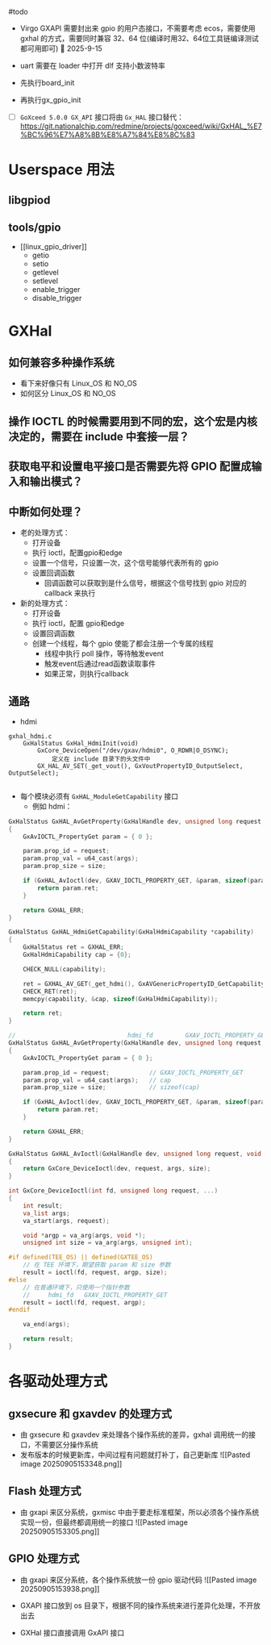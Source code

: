 #todo

- Virgo GXAPI 需要封出来 gpio 的用户态接口，不需要考虑 ecos，需要使用 gxhal 的方式，需要同时兼容 32、64 位(编译时用32、64位工具链编译测试都可用即可) 🛫 2025-9-15

- uart 需要在 loader 中打开 dlf 支持小数波特率
- 先执行board_init
- 再执行gx_gpio_init

- [ ] `GoXceed 5.0.0 GX_API` 接口将由 `Gx_HAL` 接口替代：
	https://git.nationalchip.com/redmine/projects/goxceed/wiki/GxHAL_%E7%BC%96%E7%A8%8B%E8%A7%84%E8%8C%83

# Userspace 用法

## libgpiod

## tools/gpio
- [[linux_gpio_driver]]
	- getio
	- setio
	- getlevel
	- setlevel
	- enable_trigger
	- disable_trigger

# GXHal
## 如何兼容多种操作系统
- 看下来好像只有 Linux_OS 和 NO_OS
- 如何区分 Linux_OS 和 NO_OS

## 操作 IOCTL 的时候需要用到不同的宏，这个宏是内核决定的，需要在 include 中套接一层？


## 获取电平和设置电平接口是否需要先将 GPIO 配置成输入和输出模式？

## 中断如何处理？
- 老的处理方式：
	- 打开设备
	- 执行 ioctl，配置gpio和edge
	- 设置一个信号，只设置一次，这个信号能够代表所有的 gpio
	- 设置回调函数
		- 回调函数可以获取到是什么信号，根据这个信号找到 gpio 对应的 callback 来执行
- 新的处理方式：
	- 打开设备
	- 执行 ioctl，配置 gpio和edge
	- 设置回调函数
	- 创建一个线程，每个 gpio 使能了都会注册一个专属的线程
		- 线程中执行 poll 操作，等待触发event
		- 触发event后通过read函数读取事件
		- 如果正常，则执行callback


## 通路
- hdmi
```
gxhal_hdmi.c
	GxHalStatus GxHal_HdmiInit(void)
		GxCore_DeviceOpen("/dev/gxav/hdmi0", O_RDWR|O_DSYNC);
			定义在 include 目录下的头文件中
		GX_HAL_AV_SET(_get_vout(), GxVoutPropertyID_OutputSelect, OutputSelect);
		
```

- 每个模块必须有 `GxHAL_ModuleGetCapability` 接口
	- 例如 hdmi：
```c
GxHalStatus GxHAL_AvGetProperty(GxHalHandle dev, unsigned long request, void *args, size_t size)
{
	GxAvIOCTL_PropertyGet param = { 0 };

	param.prop_id = request;
	param.prop_val = u64_cast(args);
	param.prop_size = size;

	if (GxHAL_AvIoctl(dev, GXAV_IOCTL_PROPERTY_GET, &param, sizeof(param)) >= 0) {
		return param.ret;
	}

	return GXHAL_ERR;
}

GxHalStatus GxHAL_HdmiGetCapability(GxHalHdmiCapability *capability)
{
	GxHalStatus ret = GXHAL_ERR;
	GxHalHdmiCapability cap = {0};

	CHECK_NULL(capability);

	ret = GXHAL_AV_GET(_get_hdmi(), GxAVGenericPropertyID_GetCapability, cap);
	CHECK_RET(ret);
	memcpy(capability, &cap, sizeof(GxHalHdmiCapability));

	return ret;
}

//                               hdmi_fd         GXAV_IOCTL_PROPERTY_GET   cap       sizeof(cap)
GxHalStatus GxHAL_AvGetProperty(GxHalHandle dev, unsigned long request, void *args, size_t size)
{
	GxAvIOCTL_PropertyGet param = { 0 };

	param.prop_id = request;           // GXAV_IOCTL_PROPERTY_GET
	param.prop_val = u64_cast(args);   // cap
	param.prop_size = size;            // sizeof(cap)

	if (GxHAL_AvIoctl(dev, GXAV_IOCTL_PROPERTY_GET, &param, sizeof(param)) >= 0) {
		return param.ret;
	}

	return GXHAL_ERR;
}

GxHalStatus GxHAL_AvIoctl(GxHalHandle dev, unsigned long request, void *args, size_t size)
{
	return GxCore_DeviceIoctl(dev, request, args, size);
}

int GxCore_DeviceIoctl(int fd, unsigned long request, ...)
{
	int result;
	va_list args;
	va_start(args, request);

	void *argp = va_arg(args, void *);
	unsigned int size = va_arg(args, unsigned int);

#if defined(TEE_OS) || defined(GXTEE_OS)
    // 在 TEE 环境下，期望获取 param 和 size 参数
    result = ioctl(fd, request, argp, size);
#else
    // 在普通环境下，只使用一个指针参数
    //     hdmi_fd   GXAV_IOCTL_PROPERTY_GET  
    result = ioctl(fd, request, argp);
#endif

	va_end(args);

	return result;
}
```


# 各驱动处理方式
## gxsecure 和 gxavdev 的处理方式
- 由 gxsecure 和 gxavdev 来处理各个操作系统的差异，gxhal 调用统一的接口，不需要区分操作系统
- 发布版本的时候更新库，中间过程有问题就打补丁，自己更新库
![[Pasted image 20250905153348.png]]


## Flash 处理方式
- 由 gxapi 来区分系统，gxmisc 中由于要走标准框架，所以必须各个操作系统实现一份，但最终都调用统一的接口
![[Pasted image 20250905153305.png]]


## GPIO 处理方式
- 由 gxapi 来区分系统，各个操作系统放一份 gpio 驱动代码
![[Pasted image 20250905153938.png]]

- GXAPI 接口放到 os 目录下，根据不同的操作系统来进行差异化处理，不开放出去
- GXHal 接口直接调用 GxAPI 接口